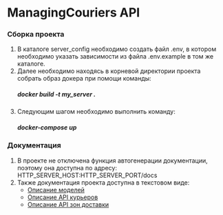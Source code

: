 # ManagingCouriers API #

### Сборка проекта ###

1. В каталоге server_config необходимо создать файл .env, в котором необходимо указать зависимости из файла 
   .env.example в том же каталоге.
2. Далее необходимо находясь в корневой директории проекта собрать образ докера при помощи команды:
   ##### docker build -t my_server . 
3. Следующим шагом необходимо выполнить команду:
   ##### docker-compose up

### Документация

1. В проекте не отключена функция автогенерации документации, поэтому она доступна по адресу:
      HTTP_SERVER_HOST:HTTP_SERVER_PORT/docs
2. Также документация проекта доступна в текстовом виде:
   * [Описание моделей](docs/models.md)
   * [Описание API курьеров](docs/couriers_routes.md)
   * [Описание API зон доставки](docs/zones_routes.md)
